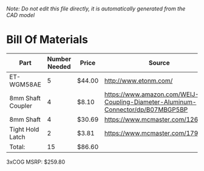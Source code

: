 ###### Note: Do not edit this file directly, it is automatically generated from the CAD model 
# Bill Of Materials 
 |Part|Number Needed|Price|Source| 
 |----|----------|-----|-----|
|ET-WGM58AE|5|$44.00|http://www.etonm.com/|
|8mm Shaft Coupler|4|$8.10|https://www.amazon.com/WEIJ-Coupling-Diameter-Aluminum-Connector/dp/B07MBGP5BP|
|8mm Shaft|4|$30.69|https://www.mcmaster.com/1265k64|
|Tight Hold Latch|2|$3.81|https://www.mcmaster.com/1794A41|
|Total: |15|$86.60| |

 3xCOG MSRP: $259.80